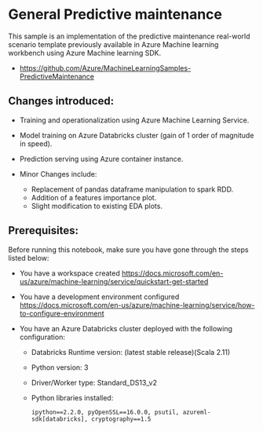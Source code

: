 # General Predictive maintenance 

This sample is an implementation of the predictive maintenance real-world scenario template previously available in Azure Machine learning workbench using Azure Machine learning SDK.


- https://github.com/Azure/MachineLearningSamples-PredictiveMaintenance

## Changes introduced: 
  
  - Training and operationalization using Azure Machine Learning Service.
  - Model training on Azure Databricks cluster (gain of 1 order of magnitude in speed).
  - Prediction serving using Azure container instance.
  - Minor Changes include: 
        
    *  Replacement of pandas dataframe manipulation to spark RDD.
    *  Addition of a features importance plot.
    *  Slight modification to existing EDA plots.

## Prerequisites:

Before running this notebook, make sure you have gone through the steps listed below:

- You have a workspace created https://docs.microsoft.com/en-us/azure/machine-learning/service/quickstart-get-started 

- You have a development environment configured https://docs.microsoft.com/en-us/azure/machine-learning/service/how-to-configure-environment

- You have an Azure Databricks cluster deployed with the following configuration:   
    * Databricks Runtime version: (latest stable release)(Scala 2.11)
    * Python version: 3
    * Driver/Worker type: Standard_DS13_v2
    * Python libraries installed:
        
         ```ipython==2.2.0, pyOpenSSL==16.0.0, psutil, azureml-sdk[databricks], cryptography==1.5```

